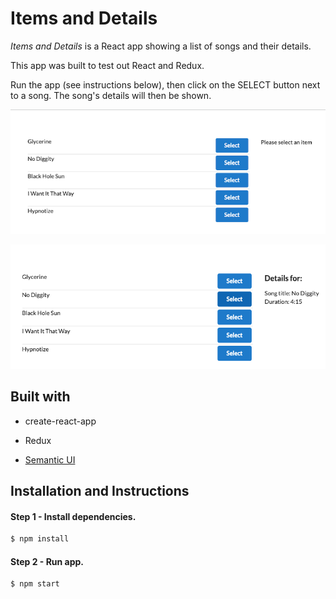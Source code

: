 # Items and Details

<em>Items and Details</em> is a React app showing a list of songs and their details.

This app was built to test out React and Redux.

Run the app (see instructions below), then click on the SELECT button next to a song. The song's details will then be shown.

![Items and Details UI](./src/images/no-selected-item.png)

![Items and Details UI](./src/images/selected-item.png)

## Built with

- create-react-app

- Redux

- [Semantic UI](httpshttps://semantic-ui.com/)

## Installation and Instructions

#### Step 1 - Install dependencies.

```zsh
$ npm install
```

#### Step 2 - Run app.

```zsh
$ npm start
```
